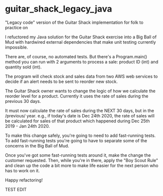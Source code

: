 # guitar_shack_legacy_java
"Legacy code" version of the Guitar Shack implementation for folk to practice on

I refuctored my Java solution for the Guitar Shack exercise into a Big Ball of Mud with hardwired external dependencies that make unit testing currently impossible.

There are, of course, no automated tests. But there's a Program.main() method you can run with 2 arguments to process a sale: product ID (int) and quantity sold (int).

The program will check stock and sales data from two AWS web services to decide if an alert needs to be sent to reorder new stock.

The Guitar Shack owner wants to change the logic of how we calculate the reorder level for a product. Currently it uses the rate of sales during the previous 30 days.

It must now calculate the rate of sales during the NEXT 30 days, but in the /previous/ year. e.g., if today's date is Dec 24th 2020, the rate of sales will be calculated for sales of that product which happened during Dec 25th 2019 - Jan 24th 2020. 

To make this change safely, you're going to need to add fast-running tests. To add fast-running tests you're going to have to separate some of the concerns in the Big Ball of Mud.

Once you've got some fast-running tests around it, make the change the customer requested. Then, while you're in there, apply the "Boy Scout Rule" and clean up the code a bit more to make life easier for the next person who has to work on it.

Happy refactoring!


TEST EDIT